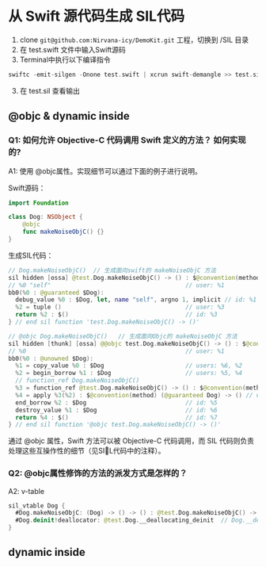 # 从 Swift 源代码生成 SIL代码

1. clone `git@github.com:Nirvana-icy/DemoKit.git` 工程，切换到 /SIL 目录
2. 在 test.swift 文件中输入Swift源码
3.  Terminal中执行以下编译指令

```swift
swiftc -emit-silgen -Onone test.swift | xcrun swift-demangle >> test.sil 
```
3. 在 test.sil 查看输出

## @objc & dynamic inside

### Q1: 如何允许 Objective-C 代码调用 Swift 定义的方法？ 如何实现的? 

A1: 使用 @objc属性。实现细节可以通过下面的例子进行说明。

Swift源码：
```swift
import Foundation

class Dog: NSObject {
    @objc
    func makeNoiseObjC() {}
}
```

生成SIL代码：
```swift
// Dog.makeNoiseObjC()  // 生成面向swift的 makeNoiseObjC 方法
sil hidden [ossa] @test.Dog.makeNoiseObjC() -> () : $@convention(method) (@guaranteed Dog) -> () {
// %0 "self"                                      // user: %1
bb0(%0 : @guaranteed $Dog):
  debug_value %0 : $Dog, let, name "self", argno 1, implicit // id: %1
  %2 = tuple ()                                   // user: %3
  return %2 : $()                                 // id: %3
} // end sil function 'test.Dog.makeNoiseObjC() -> ()'

// @objc Dog.makeNoiseObjC()   // 生成面向Objc的 makeNoiseObjC 方法
sil hidden [thunk] [ossa] @@objc test.Dog.makeNoiseObjC() -> () : $@convention(objc_method) (Dog) -> () {
// %0                                             // user: %1
bb0(%0 : @unowned $Dog):                                                // 1. 传入Dog对象，@unowned属性修饰
  %1 = copy_value %0 : $Dog                       // users: %6, %2      
  %2 = begin_borrow %1 : $Dog                     // users: %5, %4      // 2. begin_borrow通常用于函数参数传递，特别是当参数被标记为@guaranteed时，这表明函数不会消耗（take ownership of）参数值，而是只是借用它
  // function_ref Dog.makeNoiseObjC()                   
  %3 = function_ref @test.Dog.makeNoiseObjC() -> () : $@convention(method) (@guaranteed Dog) -> () // user: %4      // 3. 通过 function_ref 获取 Dog.makeNoiseObjC() 方法的引用，并调用它。
  %4 = apply %3(%2) : $@convention(method) (@guaranteed Dog) -> () // user: %7
  end_borrow %2 : $Dog                            // id: %5
  destroy_value %1 : $Dog                         // id: %6             // 4. 销毁了复制的 Dog 对象，并返回了方法的调用结果      
  return %4 : $()                                 // id: %7
} // end sil function '@objc test.Dog.makeNoiseObjC() -> ()'
```

通过 @objc 属性，Swift 方法可以被 Objective-C 代码调用，而 SIL 代码则负责处理这些互操作性的细节（见SIL代码中的注释）。

### Q2: @objc属性修饰的方法的派发方式是怎样的？

A2: v-table

```swift
sil_vtable Dog {
  #Dog.makeNoiseObjC: (Dog) -> () -> () : @test.Dog.makeNoiseObjC() -> ()	// Dog.makeNoiseObjC()
  #Dog.deinit!deallocator: @test.Dog.__deallocating_deinit	// Dog.__deallocating_deinit
}
```
## dynamic inside